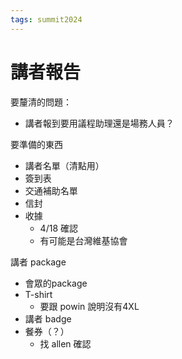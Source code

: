 ```yaml
---
tags: summit2024
---
```

# 講者報告

要釐清的問題：
- 講者報到要用議程助理還是場務人員？

要準備的東西
- 講者名單（清點用）
- 簽到表
- 交通補助名單
- 信封
- 收據
    - 4/18 確認
    - 有可能是台灣維基協會


講者 package 
- 會眾的package 
- T-shirt
    - 要跟 powin 說明沒有4XL 
- 講者 badge
- 餐券（？）
    - 找 allen 確認